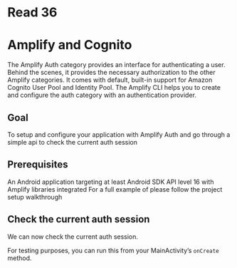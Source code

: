 # Read 36
# Amplify and Cognito
The Amplify Auth category provides an interface for authenticating a user. Behind the scenes, it provides the necessary authorization to the other Amplify categories. It comes with default, built-in support for Amazon Cognito User Pool and Identity Pool. The Amplify CLI helps you to create and configure the auth category with an authentication provider.

## Goal
To setup and configure your application with Amplify Auth and go through a simple api to check the current auth session<br/>

## Prerequisites
An Android application targeting at least Android SDK API level 16 with Amplify libraries integrated
For a full example of please follow the project setup walkthrough

## Check the current auth session
We can now check the current auth session.

For testing purposes, you can run this from your MainActivity’s `onCreate` method.